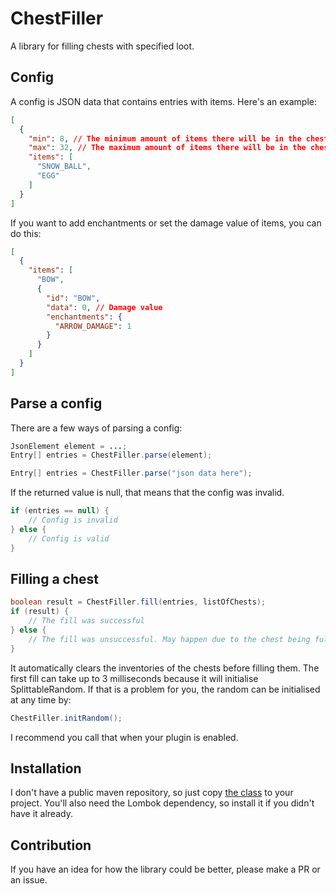 # ChestFiller
A library for filling chests with specified loot.
## Config
A config is JSON data that contains entries with items. Here's an example:
```json
[
  {
    "min": 8, // The minimum amount of items there will be in the chests. Can be negative. If not set, defaults to 0.
    "max": 32, // The maximum amount of items there will be in the chests. If not set, defaults to 1.
    "items": [
      "SNOW_BALL",
      "EGG"
    ]
  }
]
```
If you want to add enchantments or set the damage value of items, you can do this:
```json
[
  {
    "items": [
      "BOW",
      {
        "id": "BOW",
        "data": 0, // Damage value
        "enchantments": {
          "ARROW_DAMAGE": 1
        }
      }
    ]
  }
]
``` 
## Parse a config
There are a few ways of parsing a config:
```java
JsonElement element = ...;
Entry[] entries = ChestFiller.parse(element);
```
```java
Entry[] entries = ChestFiller.parse("json data here");
```
If the returned value is null, that means that the config was invalid.
```java
if (entries == null) {
    // Config is invalid
} else {
    // Config is valid
}
```
## Filling a chest
```java
boolean result = ChestFiller.fill(entries, listOfChests);
if (result) {
    // The fill was successful
} else {
    // The fill was unsuccessful. May happen due to the chest being full.
}
```
It automatically clears the inventories of the chests before filling them. The first fill can take up to 3 milliseconds because it will initialise SplittableRandom. If that is a problem for you, the random can be initialised at any time by:
```java
ChestFiller.initRandom();
```
I recommend you call that when your plugin is enabled.
## Installation
I don't have a public maven repository, so just copy [the class](https://github.com/VytskaLT/ChestFiller/blob/master/src/main/java/net/VytskaLT/ChestFiller/ChestFiller.java) to your project. You'll also need the Lombok dependency, so install it if you didn't have it already.
## Contribution
If you have an idea for how the library could be better, please make a PR or an issue.
